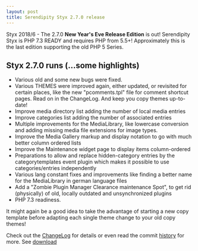 ```yaml
---
layout: post
title: Serendipity Styx 2.7.0 release
---
```


Styx 2018/6 - The 2.7.0 **New Year's Eve Release Edition** is out!
Serendipity Styx is PHP 7.3 READY and requires PHP from 5.5+!
Approximately this is the last edition supporting the old PHP 5 Series.

## Styx 2.7.0 runs (...some highlights)

  - Various old and some new bugs were fixed.
  - Various THEMES were improved again, either updated, or revisited for certain places, like the new "pcomments.tpl" file for comment shortcut pages. Read on in the ChangeLog. And keep you copy themes up-to-date!
  - Improve media directory list adding the number of local media entries
  - Improve categories list adding the number of associated entries
  - Multiple improvements for the MediaLibrary, like lowercase conversion and adding missing media file extensions for image types.
  - Improve the Media Gallery markup and display notation to go with much better column ordered lists
  - Improve the Maintenance widget page to display items column-ordered
  - Preparations to allow and replace hidden-category entries by the categorytemplates event plugin which makes it possible to use categories/entries independently
  - Various lang constant fixes and improvements like finding a better name for the MediaLibrary in german language files
  - Add a "Zombie Plugin Manager Clearance maintenance Spot", to get rid (physically) of old, locally outdated and unsynchronized plugins
  - PHP 7.3 readiness.

It might again be a good idea to take the advantage of starting a new copy template before adapting each single theme change to your old copy themes!

Check out the [ChangeLog](https://github.com/ophian/styx/blob/2.7.0/docs/NEWS) for details or even read the commit [history](https://github.com/ophian/styx/commits/2.7.0) for more. See [download](https://github.com/ophian/styx/releases/tag/2.7.0)